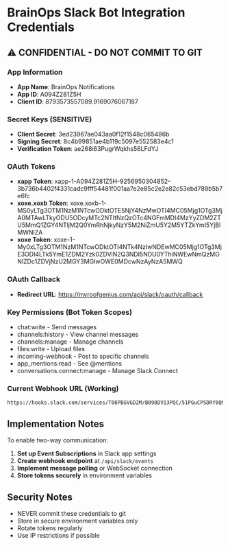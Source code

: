 # BrainOps Slack Bot Integration Credentials

## ⚠️ CONFIDENTIAL - DO NOT COMMIT TO GIT

### App Information
- **App Name**: BrainOps Notifications
- **App ID**: A094Z281Z5H
- **Client ID**: 8793573557089.9169076067187

### Secret Keys (SENSITIVE)
- **Client Secret**: 3ed23967ae043aa0f12f1548c065486b
- **Signing Secret**: 8c4b99851ae4b119c5097e552583e4c1
- **Verification Token**: ae268i63PugrWqkhs56LFdYJ

### OAuth Tokens
- **xapp Token**: xapp-1-A094Z281Z5H-9256950304852-3b736b4402f4331cadc9fff54481f001aa7e2e85c2e2e82c53ebd789b5b7e6fc
- **xoxe.xoxb Token**: xoxe.xoxb-1-MS0yLTg3OTM1NzM1NTcwODktOTE5NjY4NzMwOTI4MC05Mjg1OTg3MjA0MTAwLTkyODU5ODcyMTc2NTItNzQzOTc4NGFmMDI4MzYyZDM2ZTU5MmQ1ZGY4NTljM2Q0YmRhNjkyNzY5M2NiZmU5Y2M5YTZkYmI5YjBlMWNlZA
- **xoxe Token**: xoxe-1-My0xLTg3OTM1NzM1NTcwODktOTI4NTk4NzIwNDEwMC05Mjg1OTg3MjE3ODI4LTk5YmE1ZDM2Yzk0ZDViN2Q3NDI5NDU0YThiNWEwNmQzMGNlZDc1ZDVjNzU2MGY3MGIwOWE0MDcwNzAyNzA5MWQ

### OAuth Callback
- **Redirect URL**: https://myroofgenius.com/api/slack/oauth/callback

### Key Permissions (Bot Token Scopes)
- chat:write - Send messages
- channels:history - View channel messages
- channels:manage - Manage channels
- files:write - Upload files
- incoming-webhook - Post to specific channels
- app_mentions:read - See @mentions
- conversations.connect:manage - Manage Slack Connect

### Current Webhook URL (Working)
```
https://hooks.slack.com/services/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
```

## Implementation Notes

To enable two-way communication:

1. **Set up Event Subscriptions** in Slack app settings
2. **Create webhook endpoint** at `/api/slack/events`
3. **Implement message polling** or WebSocket connection
4. **Store tokens securely** in environment variables

## Security Notes
- NEVER commit these credentials to git
- Store in secure environment variables only
- Rotate tokens regularly
- Use IP restrictions if possible